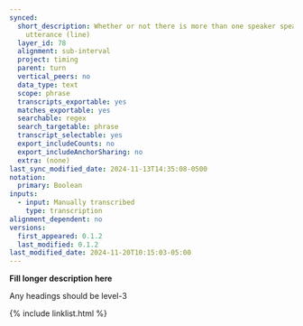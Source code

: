 ```yaml
---
synced:
  short_description: Whether or not there is more than one speaker speaking in this
    utterance (line)
  layer_id: 78
  alignment: sub-interval
  project: timing
  parent: turn
  vertical_peers: no
  data_type: text
  scope: phrase
  transcripts_exportable: yes
  matches_exportable: yes
  searchable: regex
  search_targetable: phrase
  transcript_selectable: yes
  export_includeCounts: no
  export_includeAnchorSharing: no
  extra: (none)
last_sync_modified_date: 2024-11-13T14:35:08-0500
notation:
  primary: Boolean
inputs:
  - input: Manually transcribed
    type: transcription
alignment_dependent: no
versions:
  first_appeared: 0.1.2
  last_modified: 0.1.2
last_modified_date: 2024-11-20T10:15:03-05:00
---
```


**Fill longer description here**

Any headings should be level-3


{% include linklist.html %}
